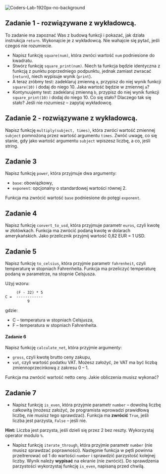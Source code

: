 ![Coders-Lab-1920px-no-background](https://user-images.githubusercontent.com/30623667/104709394-2cabee80-571f-11eb-9518-ea6a794e558e.png)


## Zadanie 1 - rozwiązywane z wykładowcą.

To zadanie ma zapoznać Was z budową funkcji i pokazać, jak działa instrukcja `return`. Wykonajcie je z wykładowcą. 
Nie wahajcie się pytać, jeśli czegoś nie rozumiecie.

* Napisz funkcję `square(num)`, która zwróci wartość `num` podniesione do kwadratu.
* Stwórz funkcję `square_print(num)`. Niech ta funkcja będzie identyczna z funkcją z punktu poprzedniego podpunktu,
 jednak zamiast zwracać (`return`), niech wypisuje wynik (`print`). 
* A teraz zróbmy test: zadeklaruj zmienną `a`, przypisz do niej wynik funkcji `square(10)` i dodaj do niego 10. 
Jaka wartość będzie w zmiennej `a`?
* Kontynuujemy test: zadeklaruj zmienną `b`, przypisz do niej wynik funkcji `square_print(10)` i dodaj do niego 10. 
Co się stało? Dlaczego tak się stało? Jeśli nie rozumiesz – zapytaj wykładowcę.


## Zadanie 2 - rozwiązywane z wykładowcą.

Napisz funkcję `multiply(subject, times)`, która zwróci wartość zmiennej `subject`
pomnożoną przez wartość argumentu `times`. 
Zwróć uwagę, co się stanie, gdy jako wartość argumentu `subject` wpiszesz liczbę, a co, jeśli string.



## Zadanie 3

Napisz funkcję `power`, która przyjmuje dwa argumenty:

* `base`: obowiązkowy,
* `exponent`: opcjonalny o standardowej wartości równej 2.

Funkcja ma zwrócić wartość `base` podniesione do potęgi `exponent`.


## Zadanie 4

Napisz funkcję `convert_to_usd`, która przyjmuje parametr `euros`, 
czyli kwotę w złotówkach. Funkcja ma zwrócić podaną kwotę w dolarach amerykańskich. 
Jako przelicznik przyjmij wartość 0,82 EUR = 1 USD. 


## Zadanie 5

Napisz funkcję `to_celsius`, która przyjmie parametr `fahrenheit`, 
czyli temperaturę w stopniach Fahrenheita. Funkcja ma przeliczyć temperaturę podaną w parametrze, 
na stopnie Celsjusza. 

Użyj wzoru: 

```
     (F - 32) * 5
C =  ------------
          9
```
gdzie:

* C – temperatura w stopniach Celsjusza,
* F – temperatura w stopniach Fahrenheita.


#### Zadanie 6

Napisz funkcję `calculate_net`, która przyjmie argumenty:

* `gross`, czyli kwotę brutto ceny zakupu,
* `vat`, czyli wartość podatku VAT. Możesz założyć, że VAT ma być liczbą zmiennoprzecinkową z zakresu 0 &ndash; 1.

 Funkcja ma zwrócić wartość netto ceny. Jakie obliczenia musisz wykonać?


## Zadanie 7

* Napisz funkcję `is_even`, która przyjmie parametr `number` – dowolną liczbę całkowitą (możesz założyć, że 
programista wprowadzi prawidłową liczbę, nie musisz tego sprawdzać). Funkcja ma **zwrócić** `True`, jeśli 
liczba jest parzysta, `False` – jeśli nie. 

**Hint:** Liczba jest parzysta, jeśli dzieli się przez 2 bez reszty. Wykorzystaj operator modulo `%`.

* Napisz funkcję `iterate_through`, która przyjmie parametr `number` (nie musisz sprawdzać poprawności). 
Następnie funkcja w pętli powinna przeitrerować od 1 do wartości `number` i sprawdzić parzystość kolejnej liczby. 
Wynik należy **wypisać** na ekranie (nie zwrócić). Do sprawdzenia parzystości wykorzystaj funkcję `is_even`, 
napisaną przed chwilą.
